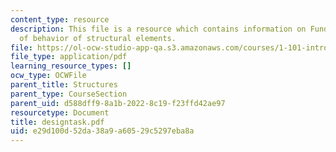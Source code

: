 ```yaml
---
content_type: resource
description: This file is a resource which contains information on Fundamental types
  of behavior of structural elements.
file: https://ol-ocw-studio-app-qa.s3.amazonaws.com/courses/1-101-introduction-to-civil-and-environmental-engineering-design-i-fall-2006/e29d100d52da38a9a60529c5297eba8a_designtask.pdf
file_type: application/pdf
learning_resource_types: []
ocw_type: OCWFile
parent_title: Structures
parent_type: CourseSection
parent_uid: d588dff9-8a1b-2022-8c19-f23ffd42ae97
resourcetype: Document
title: designtask.pdf
uid: e29d100d-52da-38a9-a605-29c5297eba8a
---
```

